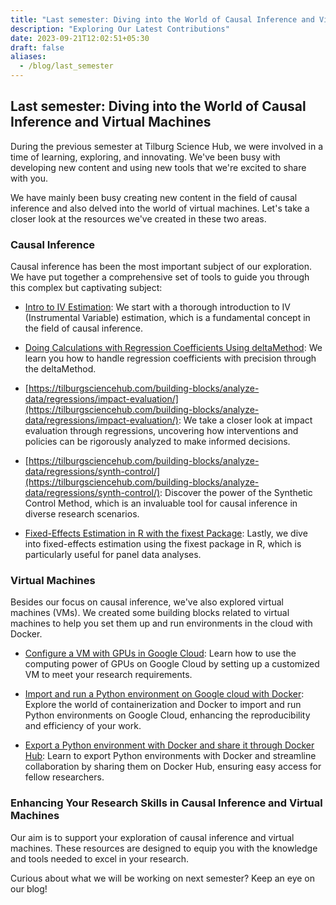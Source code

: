 ```yaml
---
title: "Last semester: Diving into the World of Causal Inference and Virtual Machines"
description: "Exploring Our Latest Contributions"
date: 2023-09-21T12:02:51+05:30
draft: false
aliases:
  - /blog/last_semester
---
```

## **Last semester: Diving into the World of Causal Inference and Virtual Machines** ##

During the previous semester at Tilburg Science Hub, we were involved in a time of learning, exploring, and innovating. We've been busy with developing new content and using new tools that we're excited to share with you. 

We have mainly been busy creating new content in the field of causal inference and also delved into the world of virtual machines. Let's take a closer look at the resources we've created in these two areas.

### **Causal Inference**

Causal inference has been the most important subject of our exploration. We have put together a comprehensive set of tools to guide you through this complex but captivating subject:

- [Intro to IV Estimation](https://tilburgsciencehub.com/building-blocks/analyze-data/regressions/iv/): We start with a thorough introduction to IV (Instrumental Variable) estimation, which is a fundamental concept in the field of causal inference.

- [Doing Calculations with Regression Coefficients Using deltaMethod](https://tilburgsciencehub.com/building-blocks/analyze-data/regressions/deltamethod/): We learn you how to handle regression coefficients with precision through the deltaMethod.

- [https://tilburgsciencehub.com/building-blocks/analyze-data/regressions/impact-evaluation/](https://tilburgsciencehub.com/building-blocks/analyze-data/regressions/impact-evaluation/): We take a closer look at impact evaluation through regressions, uncovering how interventions and policies can be rigorously analyzed to make informed decisions.

- [https://tilburgsciencehub.com/building-blocks/analyze-data/regressions/synth-control/](https://tilburgsciencehub.com/building-blocks/analyze-data/regressions/synth-control/): Discover the power of the Synthetic Control Method, which is an invaluable tool for causal inference in diverse research scenarios.

- [Fixed-Effects Estimation in R with the fixest Package](https://tilburgsciencehub.com/building-blocks/analyze-data/regressions/fixest/): Lastly, we dive into fixed-effects estimation using the fixest package in R, which is particularly useful for panel data analyses.


### **Virtual Machines**

Besides our focus on causal inference, we've also explored virtual machines (VMs). We created some building blocks related to virtual machines to help you set them up and run environments in the cloud with Docker.

- [Configure a VM with GPUs in Google Cloud](https://tilburgsciencehub.com/building-blocks/automate-and-execute-your-work/reproducible-work/config-vm-gcp/): Learn how to use the computing power of GPUs on Google Cloud by setting up a customized VM to meet your research requirements.

- [Import and run a Python environment on Google cloud with Docker](https://tilburgsciencehub.com/building-blocks/automate-and-execute-your-work/reproducible-work/google_cloud_docker/): Explore the world of containerization and Docker to import and run Python environments on Google Cloud, enhancing the reproducibility and efficiency of your work.

- [Export a Python environment with Docker and share it through Docker Hub](https://tilburgsciencehub.com/building-blocks/automate-and-execute-your-work/reproducible-work/dockerhub/): Learn to export Python environments with Docker and streamline collaboration by sharing them on Docker Hub, ensuring easy access for fellow researchers.


### **Enhancing Your Research Skills in Causal Inference and Virtual Machines**
Our aim is to support your exploration of causal inference and virtual machines. These resources are designed to equip you with the knowledge and tools needed to excel in your research. 

Curious about what we will be working on next semester? Keep an eye on our blog!